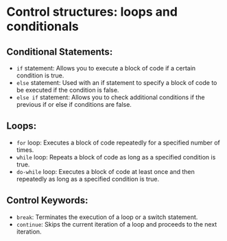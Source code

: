 # Control structures: loops and conditionals

## Conditional Statements:

- `if` statement: Allows you to execute a block of code if a certain condition is true.
- `else` statement: Used with an if statement to specify a block of code to be executed if the condition is false.
- `else if` statement: Allows you to check additional conditions if the previous if or else if conditions are false.

## Loops:

- `for` loop: Executes a block of code repeatedly for a specified number of times.
- `while` loop: Repeats a block of code as long as a specified condition is true.
- `do-while` loop: Executes a block of code at least once and then repeatedly as long as a specified condition is true.

## Control Keywords:

- `break`: Terminates the execution of a loop or a switch statement.
- `continue`: Skips the current iteration of a loop and proceeds to the next iteration.
